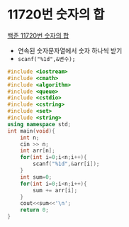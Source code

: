 # 11720번 숫자의 합

[백준 11720번 숫자의 합](https://www.acmicpc.net/problem/11720)

- 연속된 숫자문자열에서 숫자 하나씩 받기 
- `scanf("%1d",&변수);` 

```c++
#include <iostream>
#include <cmath>
#include <algorithm>
#include <queue>
#include <cstdio>
#include <cstring>
#include <set>
#include <string>
using namespace std; 
int main(void){
	int n;
	cin >> n;
	int arr[n];
	for(int i=0;i<n;i++){
		scanf("%1d",&arr[i]);  
	}
	int sum=0;
	for(int i=0;i<n;i++){
		sum += arr[i];
	}
	cout<<sum<<'\n';
	return 0;
}
```

